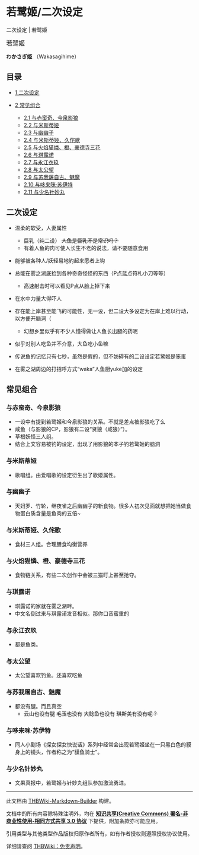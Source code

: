 # 若鹭姬/二次设定

<!-- source html: G:\repos\THBWiki-Markdown-Builder\THBWikiMarkdown\Temp\main\f\f4\ns0%3A%E8%8B%A5%E9%B9%AD%E5%A7%AC%2F%E4%BA%8C%E6%AC%A1%E8%AE%BE%E5%AE%9A.html -->

二次设定 | 若鹭姬

  
<big>若鹭姬</big>  

 **わかさぎ姫** （Wakasagihime）
  


## 目录

- [1 二次设定](#二次设定)
- [2 常见组合](#常见组合)

  - [2.1 与赤蛮奇、今泉影狼](#与赤蛮奇、今泉影狼)
  - [2.2 与米斯蒂娅](#与米斯蒂娅)
  - [2.3 与幽幽子](#与幽幽子)
  - [2.4 与米斯蒂娅、久侘歌](#与米斯蒂娅、久侘歌)
  - [2.5 与火焰猫燐、橙、豪德寺三花](#与火焰猫燐、橙、豪德寺三花)
  - [2.6 与琪露诺](#与琪露诺)
  - [2.7 与永江衣玖](#与永江衣玖)
  - [2.8 与太公望](#与太公望)
  - [2.9 与苏我屠自古、魅魔](#与苏我屠自古、魅魔)
  - [2.10 与哆来咪·苏伊特](#与哆来咪·苏伊特)
  - [2.11 与少名针妙丸](#与少名针妙丸)








## 二次设定
- 温柔的软受，人妻属性
  - 巨乳（纯二设） ~~人鱼是巨乳不是常识吗？~~ 
  - 有着人鱼的肉可使人长生不老的说法，请不要随意食用

- 能够被各种人/妖轻易地钓起来愿者上钩
- 总能在雾之湖底捡到各种奇奇怪怪的东西（P点蓝点符札小刀等等）
  - 高速射击时可以看见P点从脸上掉下来

- 在水中力量大得吓人
- 存在能上岸甚至能飞的可能性，无一设，但二设大多设定为在岸上难以行动，以方便开脑洞（
  - 幻想乡里似乎有不少人懂得做让人鱼长出腿的药呢

- 似乎对别人吃鱼并不介意，大鱼吃小鱼嘛
- 传说鱼的记忆只有七秒，虽然是假的，但不妨碍有的二设设定若鹭姬是笨蛋
- 在雾之湖周边的打招呼方式“waka”人鱼厨yuke加的设定


## 常见组合

### 与赤蛮奇、今泉影狼
- 一设中有提到若鹭姬和今泉影狼的关系。不就是差点被影狼吃了么
- 咸鱼（与影狼的CP，影狼有二设“贤狼（咸狼）”）。
- 草根妖怪三人组。
- 结合上文容易被钓的设定，出现了用影狼的本子钓若鹭姬的脑洞


### 与米斯蒂娅
- 歌唱组。由爱唱歌的设定衍生出了歌姬属性。


### 与幽幽子
- 天妇罗、竹轮，继夜雀之后幽幽子的新食物。很多人初次见面就想把她当做食物蛋白质含量是鱼肉的五倍~


### 与米斯蒂娅、久侘歌
- 食材三人组。合理膳食均衡营养


### 与火焰猫燐、橙、豪德寺三花
- 食物链关系，有些二次创作中会被三猫盯上甚至抢夺。


### 与琪露诺
- 琪露诺的家就在雾之湖畔。
- 中文名倒过来与琪露诺发音相似。那你口音蛮重的


### 与永江衣玖
- 都是鱼类。


### 与太公望
- 太公望喜欢钓鱼。还喜欢吃鱼


### 与苏我屠自古、魅魔
- 都没有腿。而且真空
  -  ~~云山也没有腿~~   ~~毛玉也没有~~   ~~大鲶鱼也没有~~   ~~琪斯美有没有呢？~~ 



### 与哆来咪·苏伊特
- 同人小剧场《探女探女快说话》系列中经常会出现若鹭姬坐在一只黑白色的貘身上的镜头，作者称之为“貘鱼骑士”。


### 与少名针妙丸
- 文果真报中，若鹭姬与针妙丸组队参加激流勇进。





---

此文档由 [THBWiki-Markdown-Builder](https://github.com/Delsin-Yu/THBWiki-Markdown-Builder) 构建。

文档中的所有内容除特殊注明外，均在 [**知识共享(Creative Commons) 署名-非商业性使用-相同方式共享 3.0 协议**](https://creativecommons.org/licenses/by-sa/3.0/deed.zh-hans) 下提供，附加条款亦可能应用。

引用类型与其他类型作品版权归原作者所有，如有作者授权则遵照授权协议使用。

详细请查阅 [THBWiki：免责声明](https://thbwiki.cc/THBWiki:%E5%85%8D%E8%B4%A3%E5%A3%B0%E6%98%8E)。

